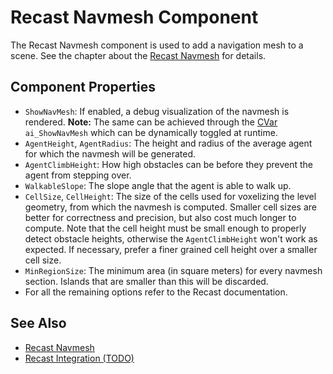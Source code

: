 # Recast Navmesh Component

The Recast Navmesh component is used to add a navigation mesh to a scene. See the chapter about the [Recast Navmesh](recast-navmesh.md) for details.

## Component Properties

* `ShowNavMesh`: If enabled, a debug visualization of the navmesh is rendered. **Note:** The same can be achieved through the [CVar](../debugging/cvars.md) `ai_ShowNavMesh` which can be dynamically toggled at runtime.
* `AgentHeight`, `AgentRadius`: The height and radius of the average agent for which the navmesh will be generated.
* `AgentClimbHeight`: How high obstacles can be before they prevent the agent from stepping over.
* `WalkableSlope`: The slope angle that the agent is able to walk up.
* `CellSize`, `CellHeight`: The size of the cells used for voxelizing the level geometry, from which the navmesh is computed. Smaller cell sizes are better for correctness and precision, but also cost much longer to compute. Note that the cell height must be small enough to properly detect obstacle heights, otherwise the `AgentClimbHeight` won't work as expected. If necessary, prefer a finer grained cell height over a smaller cell size.
* `MinRegionSize`: The minimum area (in square meters) for every navmesh section. Islands that are smaller than this will be discarded.
* For all the remaining options refer to the Recast documentation.

## See Also


* [Recast Navmesh](recast-navmesh.md)
* [Recast Integration (TODO)](recast.md)
